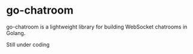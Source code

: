 # go-chatroom
go-chatroom is a lightweight library for building WebSocket chatrooms in Golang.

Still under coding
